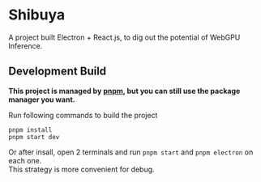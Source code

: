 # Shibuya
A project built Electron + React.js, to dig out the potential of WebGPU Inference.

## Development Build
__This project is managed by [pnpm](https://www.npmjs.com/package/pnpm), but you can still use the package manager you want.__

Run following commands to build the project
```shell
pnpm install
pnpm start dev
```
Or after insall, open 2 terminals and run `pnpm start` and `pnpm electron` on each one.  
This strategy is more convenient for debug.